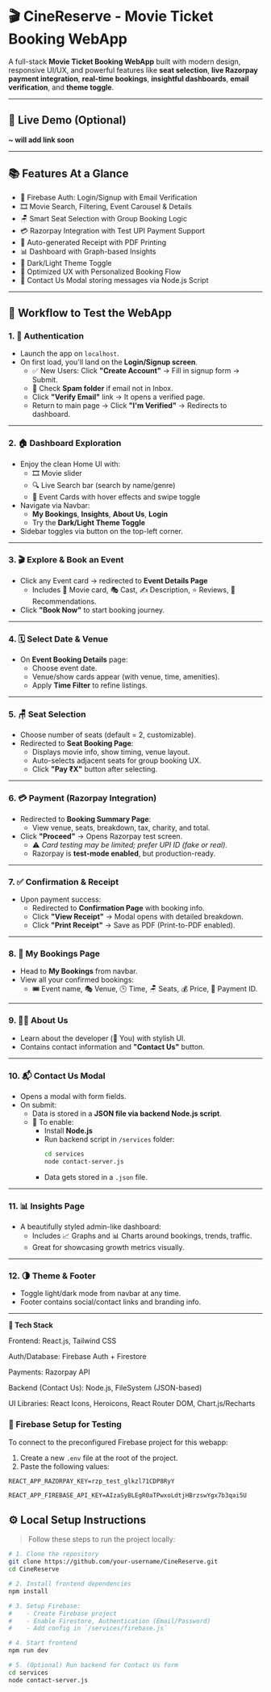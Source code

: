 # 🎬 CineReserve - Movie Ticket Booking WebApp

A full-stack **Movie Ticket Booking WebApp** built with modern design, responsive UI/UX, and powerful features like **seat selection**, **live Razorpay payment integration**, **real-time bookings**, **insightful dashboards**, **email verification**, and **theme toggle**.

---

## 🚀 Live Demo (Optional)
**~ will add link soon**

---

## 📚 Features At a Glance

- 🔐 Firebase Auth: Login/Signup with Email Verification
- 🎞️ Movie Search, Filtering, Event Carousel & Details
- 🪑 Smart Seat Selection with Group Booking Logic
- 💳 Razorpay Integration with Test UPI Payment Support
- 🧾 Auto-generated Receipt with PDF Printing
- 📊 Dashboard with Graph-based Insights
- 🌙 Dark/Light Theme Toggle
- 🧠 Optimized UX with Personalized Booking Flow
- 📧 Contact Us Modal storing messages via Node.js Script

---

## 🧪 Workflow to Test the WebApp

### 1. 🔑 **Authentication**
- Launch the app on `localhost`.
- On first load, you'll land on the **Login/Signup screen**.
  - ✅ New Users: Click **"Create Account"** → Fill in signup form → Submit.
  - 🔐 Check **Spam folder** if email not in Inbox.
  - Click **"Verify Email"** link → It opens a verified page.
  - Return to main page → Click **"I'm Verified"** → Redirects to dashboard.

---

### 2. 🏠 **Dashboard Exploration**
- Enjoy the clean Home UI with:
  - 🎞️ Movie slider
  - 🔍 Live Search bar (search by name/genre)
  - 📆 Event Cards with hover effects and swipe toggle
- Navigate via Navbar:
  - **My Bookings**, **Insights**, **About Us**, **Login**
  - Try the **Dark/Light Theme Toggle**
- Sidebar toggles via button on the top-left corner.

---

### 3. 🎬 **Explore & Book an Event**
- Click any Event card → redirected to **Event Details Page**
  - Includes 🎥 Movie card, 🎭 Cast, ✍️ Description, ⭐ Reviews, 🎁 Recommendations.
- Click **"Book Now"** to start booking journey.

---

### 4. 🗓️ **Select Date & Venue**
- On **Event Booking Details** page:
  - Choose event date.
  - Venue/show cards appear (with venue, time, amenities).
  - Apply **Time Filter** to refine listings.

---

### 5. 🪑 **Seat Selection**
- Choose number of seats (default = 2, customizable).
- Redirected to **Seat Booking Page**:
  - Displays movie info, show timing, venue layout.
  - Auto-selects adjacent seats for group booking UX.
  - Click **"Pay ₹X"** button after selecting.

---

### 6. 💳 **Payment (Razorpay Integration)**
- Redirected to **Booking Summary Page**:
  - View venue, seats, breakdown, tax, charity, and total.
- Click **"Proceed"** → Opens Razorpay test screen.
  - ⚠️ _Card testing may be limited; prefer UPI ID (fake or real)._  
  - Razorpay is **test-mode enabled**, but production-ready.

---

### 7. ✅ **Confirmation & Receipt**
- Upon payment success:
  - Redirected to **Confirmation Page** with booking info.
  - Click **"View Receipt"** → Modal opens with detailed breakdown.
  - Click **"Print Receipt"** → Save as PDF (Print-to-PDF enabled).

---

### 8. 📂 **My Bookings Page**
- Head to **My Bookings** from navbar.
- View all your confirmed bookings:
  - 🎟️ Event name, 🎭 Venue, 🕒 Time, 🪑 Seats, 💰 Price, 🧾 Payment ID.

---

### 9. 🧑‍💼 **About Us**
- Learn about the developer (👤 You) with stylish UI.
- Contains contact information and **"Contact Us"** button.

---

### 10. 📬 **Contact Us Modal**
- Opens a modal with form fields.
- On submit:
  - Data is stored in a **JSON file via backend Node.js script**.
  - 🔧 To enable:
    - Install **Node.js**
    - Run backend script in `/services` folder:  
      ```bash
      cd services
      node contact-server.js
      ```
    - Data gets stored in a `.json` file.

---

### 11. 📊 **Insights Page**
- A beautifully styled admin-like dashboard:
  - Includes 📈 Graphs and 📊 Charts around bookings, trends, traffic.
  - Great for showcasing growth metrics visually.

---

### 12. 🌗 **Theme & Footer**
- Toggle light/dark mode from navbar at any time.
- Footer contains social/contact links and branding info.

---
**📁 Tech Stack** 

Frontend: React.js, Tailwind CSS

Auth/Database: Firebase Auth + Firestore

Payments: Razorpay API

Backend (Contact Us): Node.js, FileSystem (JSON-based)

UI Libraries: React Icons, Heroicons, React Router DOM, Chart.js/Recharts

### 🔧 Firebase Setup for Testing

To connect to the preconfigured Firebase project for this webapp:

1. Create a new `.env` file at the root of the project.
2. Paste the following values:

```env
REACT_APP_RAZORPAY_KEY=rzp_test_glkzl71CDP8RyY

REACT_APP_FIREBASE_API_KEY=AIzaSyBLEgR0aTPwxoLdtjHBrzswYgx7b3qai5U
```
## ⚙️ Local Setup Instructions

> Follow these steps to run the project locally:

```bash
# 1. Clone the repository
git clone https://github.com/your-username/CineReserve.git
cd CineReserve

# 2. Install frontend dependencies
npm install

# 3. Setup Firebase:
#    - Create Firebase project
#    - Enable Firestore, Authentication (Email/Password)
#    - Add config in `/services/firebase.js`

# 4. Start frontend
npm run dev

# 5. (Optional) Run backend for Contact Us form
cd services
node contact-server.js
